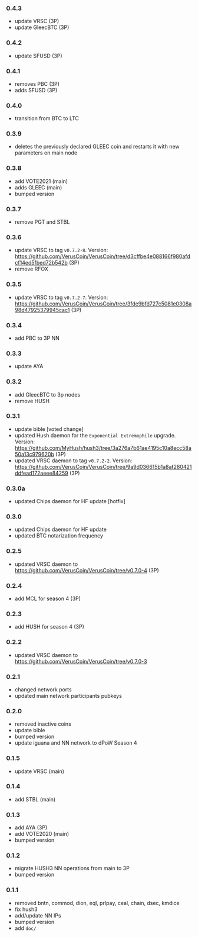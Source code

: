 ### 0.4.3

- update VRSC (3P)
- update GleecBTC (3P)

### 0.4.2

- update SFUSD (3P)

### 0.4.1

- removes PBC (3P)
- adds SFUSD (3P)

### 0.4.0

- transition from BTC to LTC

### 0.3.9

- deletes the previously declared GLEEC coin and restarts it with new parameters on main node

### 0.3.8

- add VOTE2021 (main)
- adds GLEEC (main)
- bumped version

### 0.3.7

- remove PGT and STBL

### 0.3.6

- update VRSC to tag `v0.7.2-8`. Version: https://github.com/VerusCoin/VerusCoin/tree/d3cffbe4e088166f980afdcf14ed5fbed72b542b (3P)
- remove RFOX

### 0.3.5

- update VRSC to tag `v0.7.2-7`. Version: https://github.com/VerusCoin/VerusCoin/tree/3fde9bfd727c5081e0308a98d47925379945cac1 (3P)

### 0.3.4

- add PBC to 3P NN

### 0.3.3

- update AYA

### 0.3.2

- add GleecBTC to 3p nodes
- remove HUSH

### 0.3.1

- update bible [voted change]
- updated Hush daemon for the `Exponential Extremophile` upgrade. Version: https://github.com/MyHush/hush3/tree/3a276a7b61ae4195c10a8ecc58a50a13c979620b (3P)
- updated VRSC daemon to tag `v0.7.2-2`. Version: https://github.com/VerusCoin/VerusCoin/tree/9a9d036615b1a8af280421ddfead172aeee84259 (3P)

### 0.3.0a

- updated Chips daemon for HF update [hotfix]

### 0.3.0

- updated Chips daemon for HF update
- updated BTC notarization frequency

### 0.2.5

- updated VRSC daemon to https://github.com/VerusCoin/VerusCoin/tree/v0.7.0-4 (3P)

### 0.2.4

- add MCL for season 4 (3P)

### 0.2.3

- add HUSH for season 4 (3P)

### 0.2.2

- updated VRSC daemon to https://github.com/VerusCoin/VerusCoin/tree/v0.7.0-3

### 0.2.1

- changed network ports
- updated main network participants pubkeys

### 0.2.0

- removed inactive coins
- update bible
- bumped version
- update iguana and NN network to dPoW Season 4

### 0.1.5

- update VRSC (main)

### 0.1.4

- add STBL (main)

### 0.1.3

- add AYA (3P)
- add VOTE2020 (main)
- bumped version

### 0.1.2

- migrate HUSH3 NN operations from main to 3P
- bumped version

### 0.1.1

- removed bntn, commod, dion, eql, prlpay, ceal, chain, dsec, kmdice
- fix hush3
- add/update NN IPs
- bumped version
- add `doc/`

